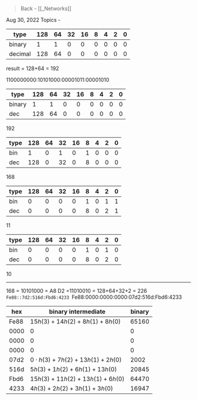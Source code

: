 >Back - [[_Networks]]

Aug 30, 2022
Topics - 

| type    | 128 | 64  | 32  | 16  | 8   | 4   | 2   | 0   |
| ------- | --- | --- | --- | --- | --- | --- | --- | --- |
| binary  | 1   | 1   | 0   | 0   | 0   | 0   | 0   | 0   |
| decimal | 128 | 64  | 0   | 0   | 0   | 0   | 0   | 0   |
result = 128+64 = 192

1100000000:10101000:00001011:00001010

| type   | 128 | 64  | 32  | 16  | 8   | 4   | 2   | 0   |
| ------ | --- | --- | --- | --- | --- | --- | --- | --- |
| binary | 1   | 1   | 0   | 0   | 0   | 0   | 0   | 0   |
| dec    | 128 | 64  | 0   | 0   | 0   | 0   | 0   | 0   |
192

| type | 128 | 64  | 32  | 16  | 8   | 4   | 2   | 0   |
| ---- | --- | --- | --- | --- | --- | --- | --- | --- |
| bin  | 1   | 0   | 1   | 0   | 1   | 0   | 0   | 0   |
| dec  | 128 | 0   | 32  | 0   | 8   | 0   | 0   | 0   |
168

| type | 128 | 64  | 32  | 16  | 8   | 4   | 2   | 0   |
| ---- | --- | --- | --- | --- | --- | --- | --- | --- |
| bin  | 0   | 0   | 0   | 0   | 1   | 0   | 1   | 1   |
| dec  | 0   | 0   | 0   | 0   | 8   | 0   | 2   | 1   |
11

| type | 128 | 64  | 32  | 16  | 8   | 4   | 2   | 0   |
| ---- | --- | --- | --- | --- | --- | --- | --- | --- |
| bin  | 0   | 0   | 0   | 0   | 1   | 0   | 1   | 0   |
| dec  | 0   | 0   | 0   | 0   | 8   | 0   | 2   | 0   |
10
 
---

168 = 10101000 = A8
D2 =11010010 = 128+64+32+2 = 226
`Fe88::7d2:516d:Fbd6:4233
`Fe88:0000:0000:0000:07d2:516d:Fbd6:4233

| hex  | binary intermediate                                                          | binary |
| ---- | ---------------------------------------------------------------------------- | ------ |
| Fe88 | $15h\left(3\right)+14h\left(2\right)+8h\left(1\right)+8h\left(0\right)$      | 65160  |
| 0000 | $0$                                                                          | 0      |
| 0000 | $0$                                                                          | 0      |
| 0000 | $0$                                                                          | 0      |
| 07d2 | $0\cdot h\left(3\right)+7h\left(2\right)+13h\left(1\right)+2h\left(0\right)$ | 2002   |
| 516d | $5h\left(3\right)+1h\left(2\right)+6h\left(1\right)+13h\left(0\right)$       | 20845  |
| Fbd6 | $15h\left(3\right)+11h\left(2\right)+13h\left(1\right)+6h\left(0\right)$     | 64470  |
| 4233 | $4h\left(3\right)+2h\left(2\right)+3h\left(1\right)+3h\left(0\right)$        | 16947  |

